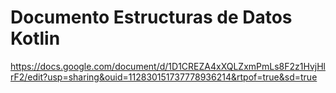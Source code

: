 # Documento Estructuras de Datos Kotlin
https://docs.google.com/document/d/1D1CREZA4xXQLZxmPmLs8F2z1HvjHlrF2/edit?usp=sharing&ouid=112830151737778936214&rtpof=true&sd=true
